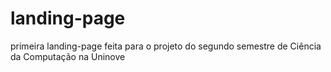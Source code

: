 # landing-page
primeira landing-page feita para o projeto do segundo semestre de Ciência da Computação na Uninove
